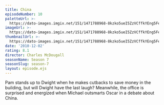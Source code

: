 ```yaml
---
title: China
episodeNumber: 10
paletteUrl: >-
  https://dato-images.imgix.net/151/1471788968-8kzko5ueI5ZzVCffkYEng5Fe5M.jpg?auto=enhance&ch=DPR%2CWidth&palette=json
imageUrl: >-
  https://dato-images.imgix.net/151/1471788968-8kzko5ueI5ZzVCffkYEng5Fe5M.jpg?auto=compress%2Cformat&ch=DPR%2CWidth&w=500
thumbnailUrl: >-
  https://dato-images.imgix.net/151/1471788968-8kzko5ueI5ZzVCffkYEng5Fe5M.jpg?auto=enhance&ch=DPR%2CWidth&fit=crop&fm=jpg&h=280&w=500
date: '2010-12-02'
rating: 8.1
director: Charles McDougall
seasonName: Season 7
seasonSlug: season-7
layout: episode.ejs
---
```


Pam stands up to Dwight when he makes cutbacks to save money in the building, but will Dwight have the last laugh? Meanwhile, the office is surprised and energized when Michael outsmarts Oscar in a debate about China.